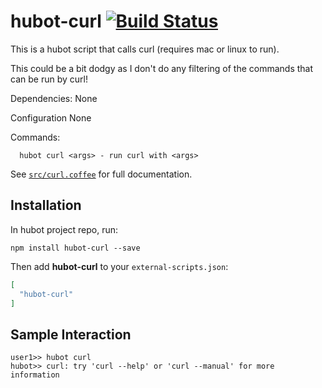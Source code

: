 # hubot-curl [![Build Status](https://travis-ci.org/tenfourty/hubot-curl.png)](https://travis-ci.org/tenfourty/hubot-curl)

This is a hubot script that calls curl (requires mac or linux to run).

This could be a bit dodgy as I don't do any filtering of the commands that can be run by curl!

Dependencies:
  None

Configuration
  None

Commands:
```
  hubot curl <args> - run curl with <args>
```

See [`src/curl.coffee`](src/curl.coffee) for full documentation.

## Installation

In hubot project repo, run:

`npm install hubot-curl --save`

Then add **hubot-curl** to your `external-scripts.json`:

```json
[
  "hubot-curl"
]
```

## Sample Interaction

```
user1>> hubot curl
hubot>> curl: try 'curl --help' or 'curl --manual' for more information
```
